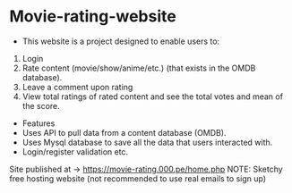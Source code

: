 # Movie-rating-website

* This website is a project designed to enable users to:
1. Login
2. Rate content (movie/show/anime/etc.) (that exists in the OMDB database).
3. Leave a comment upon rating
4. View total ratings of rated content and see the total votes and mean of the score.

* Features
* Uses API to pull data from a content database (OMDB).
* Uses Mysql database to save all the data that users interacted with.
* Login/register validation etc.

Site published at -> https://movie-rating.000.pe/home.php
NOTE: Sketchy free hosting website (not recommended to use real emails to sign up)
